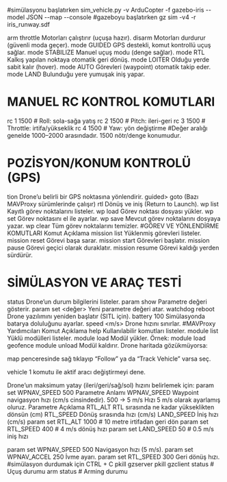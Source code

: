 #simülasyonu başlatırken 
sim_vehicle.py -v ArduCopter -f gazebo-iris --model JSON --map --console
#gazeboyu başlatırken 
gz sim -v4 -r iris_runway.sdf


arm throttle	Motorları çalıştırır (uçuşa hazır).
disarm	Motorları durdurur (güvenli moda geçer).
mode GUIDED	GPS destekli, komut kontrollü uçuş sağlar.
mode STABILIZE	Manuel uçuş modu (denge sağlar).
mode RTL	Kalkış yapılan noktaya otomatik geri dönüş.
mode LOITER	Olduğu yerde sabit kalır (hover).
mode AUTO	Görevleri (waypoint) otomatik takip eder.
mode LAND	Bulunduğu yere yumuşak iniş yapar.
# MANUEL RC KONTROL KOMUTLARI
rc 1 1500  # Roll: sola-sağa yatış
rc 2 1500  # Pitch: ileri-geri
rc 3 1500  # Throttle: irtifa/yükseklik
rc 4 1500  # Yaw: yön değiştirme
#Değer aralığı genelde 1000–2000 arasındadır. 1500 nötr/denge konumudur.
# POZİSYON/KONUM KONTROLÜ (GPS)
tion <lat> <lon> <alt>	Drone’u belirli bir GPS noktasına yönlendirir.
guided> goto <lat> <lon> <alt>	(Bazı MAVProxy sürümlerinde çalışır)
rtl	Dönüş ve iniş (Return to Launch).
wp list	Kayıtlı görev noktalarını listeler.
wp load <dosya>	Görev noktası dosyası yükler.
wp set <index> <lat> <lon> <alt>	Görev noktasını el ile ayarlar.
wp save	Mevcut görev noktalarını dosyaya yazar.
wp clear	Tüm görev noktalarını temizler.
#GÖREV VE YÖNLENDİRME KOMUTLARI
Komut   	Açıklama
mission list	Yüklenmiş görevleri listeler.
mission reset	Görevi başa sarar.
mission start	Görevleri başlatır.
mission pause	Görevi geçici olarak duraklatır.
mission resume	Görevi kaldığı yerden sürdürür.
# SİMÜLASYON VE ARAÇ TESTİ
status	Drone’un durum bilgilerini listeler.
param show <parametre>	Parametre değeri gösterir.
param set <parametre> <değer>	Yeni parametre değeri atar.
watchdog reboot        	Drone yazılımını yeniden başlatır (SITL için).
battery 100	Simülasyonda batarya doluluğunu ayarlar.
speed <m/s>	Drone hızını sınırlar.
#MAVProxy Yardımcıları
Komut	                Açıklama
help	                Kullanılabilir komutları listeler.
module list	        Yüklü modülleri listeler.
module load <isim>	Modül yükler. Örnek: module load geofence
module unload <isim>	Modül kaldırır.
Drone haritada gözükmüyorsa:

map penceresinde sağ tıklayıp “Follow” ya da “Track Vehicle” varsa seç.

vehicle 1 komutu ile aktif aracı değiştirmeyi dene.

Drone’un maksimum yatay (ileri/geri/sağ/sol) hızını belirlemek için:
param set WPNAV_SPEED 500
Parametre	Anlamı
WPNAV_SPEED	Waypoint navigasyon hızı (cm/s cinsindedir).
500 → 5 m/s	Hızı 5 m/s olarak ayarlamış oluruz.
Parametre	Açıklama
RTL_ALT	RTL sırasında ne kadar yükseklikten dönsün (cm)
RTL_SPEED	Dönüş sırasında hızı (cm/s)
LAND_SPEED	İniş hızı (cm/s)
param set RTL_ALT 1000      # 10 metre irtifadan geri dön
param set RTL_SPEED 400     # 4 m/s dönüş hızı
param set LAND_SPEED 50     # 0.5 m/s iniş hızı

param set WPNAV_SPEED 500	Navigasyon hızı (5 m/s).
param set WPNAV_ACCEL 250	İvme ayarı.
param set RTL_SPEED 300	Geri dönüş hızı.
#simülasyon durdumak için
CTRL + C
pkill gzserver
pkill gzclient
status                # Uçuş durumu
arm status            # Arming durumu
